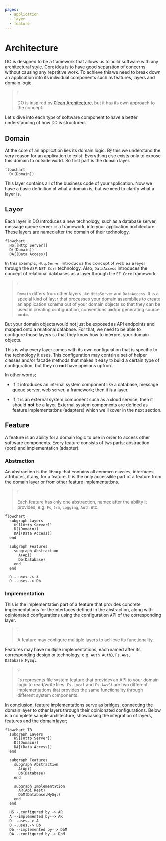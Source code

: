 ```yaml
---
pages:
  - application
  - layer
  - feature
---
```


# Architecture

DO is designed to be a framework that allows us to build software with any
architectural style. Core idea is to have good separation of concerns without
causing any repetitive work. To achieve this we need to break down an
application into its individual components such as features, layers and domain
logic.

> :information_source:
>
> DO is inspired by [Clean Architecture][], but it has its own approach to the
> concept.

Let's dive into each type of software component to have a better understanding
of how DO is structured.

## Domain

At the core of an application lies its domain logic. By this we understand the
very reason for an application to exist. Everything else exists only to expose
this domain to outside world. So first part is the domain layer.

```mermaid
flowchart
  D((Domain))
```

This layer contains all of the business code of your application. Now we have a
basic definition of what a domain is, but we need to clarify what a layer is.

## Layer

Each layer in DO introduces a new technology, such as a database server,
message queue server or a framework, into your application architecture. These
layers are named after the domain of their technology.

```mermaid
flowchart
  HS[[Http Server]]
  D((Domain))
  DA[(Data Access)]
```

In this example, `HttpServer` introduces the concept of web as a layer through
the `ASP.NET Core` technology. Also, `DataAccess` introduces the concept of
relational databases as a layer through the `EF Core` framework.

> :information_source:
>
> `Domain` differs from other layers like `HttpServer` and `DataAccess`. It is a
> special kind of layer that processes your domain assemblies to create an
> application schema out of your domain objects so that they can be used in
> creating configuration, conventions and/or generating source code.

But your domain objects would not just be exposed as API endpoints and mapped
onto a relational database. For that, we need to be able to configure those
layers so that they know how to interpret your domain objects.

This is why every layer comes with its own configuration that is specific to
the technology it uses. This configuration may contain a set of helper classes
and/or facade methods that makes it easy to build a certain type of
configuration, but they do __not__ have opinions upfront.

In other words;

- If it introduces an internal system component like a database, message queue
  server, web server, a framework; then it __is__ a layer.

- If it is an external system component such as a cloud service, then it should
  __not__ be a layer. External system components are defined as feature
  implementations (adapters) which we'll cover in the next section.

## Feature

A feature is an ability for a domain logic to use in order to access other
software components. Every feature consists of two parts; abstraction (port)
and implementation (adapter).

### Abstraction

An abstraction is the library that contains all common classes, interfaces,
attributes, if any, for a feature. It is the only accessible part of a feature
from the domain layer or from other feature implementations.

> :information_source:
>
> Each feature has only one abstraction, named after the ability it provides,
> e.g. `Fs`, `Orm`, `Logging`, `Auth` etc.

```mermaid
flowchart
  subgraph Layers
    HS[[Http Server]]
    D((Domain))
    DA[(Data Access)]
  end

  subgraph Features
    subgraph Abstraction
      A(Api)
      Db(Database)
    end
  end

  D -.uses.-> A
  D -.uses.-> Db
```

### Implementation

This is the implementation part of a feature that provides concrete
implementations for the interfaces defined in the abstraction, along with
opinionated configurations using the configuration API of the corresponding
layer.

> :information_source:
>
> A feature may configure multiple layers to achieve its functionality.

Features may have multiple implementations, each named after its corresponding
design or technology, e.g. `Auth.Auth0`, `Fs.Aws`, `Database.MySql`.

> :bulb:
>
> `Fs` represents file system feature that provides an API to your domain logic
> to read/write files. `Fs.Local` and `Fs.AwsS3` are two different
> implementations that provides the same functionality through different system
> components.

In conclusion, feature implementations serve as bridges, connecting the domain
layer to other layers through their opinionated configurations. Below is a
complete sample architecture, showcasing the integration of layers, features
and the domain layer;

```mermaid
flowchart TB
  subgraph Layers
    HS[[Http Server]]
    D((Domain))
    DA[(Data Access)]
  end

  subgraph Features
    subgraph Abstraction
      A(Api)
      Db(Database)
    end

    subgraph Implementation
      AR(Api.Rest)
      DbM(Database.MySql)
    end
  end

  HS -.configured by.-> AR
  A --implemented by--> AR
  D -.uses.-> A
  D -.uses.-> Db
  Db --implemented by--> DbM
  DA -.configured by.-> DbM
```

[Clean Architecture]:https://learn.microsoft.com/en-us/dotnet/architecture/modern-web-apps-azure/common-web-application-architectures#clean-architecture
